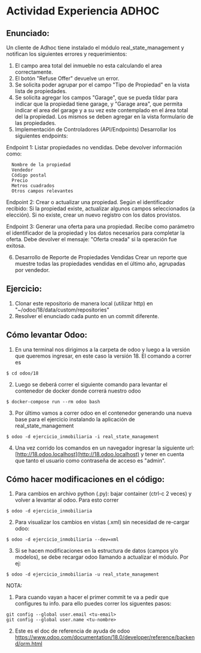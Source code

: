 # Actividad Experiencia ADHOC

## Enunciado:

Un cliente de Adhoc tiene instalado el módulo real_state_management y notifican los siguientes errores y requerimientos:

1. El campo area total del inmueble no esta calculando el area correctamente.
2. El botón "Refuse Offer" devuelve un error.
3. Se solicita poder agrupar por el campo "Tipo de Propiedad" en la vista lista de propiedades.
4. Se solicita agregar los campos "Garage", que se pueda tildar para indicar que la propiedad tiene garage, y "Garage area", que permita indicar el area del garage y a su vez este contemplado en el área total del la propiedad. Los mismos se deben agregar en la vista formulario de las propiedades.
5. Implementación de Controladores (API/Endpoints)
  Desarrollar los siguientes endpoints:

  Endpoint 1: Listar propiedades no vendidas.
    Debe devolver información como:

      Nombre de la propiedad
      Vendedor
      Código postal
      Precio
      Metros cuadrados
      Otros campos relevantes

  Endpoint 2: Crear o actualizar una propiedad.
    Según el identificador recibido:
    Si la propiedad existe, actualizar algunos campos seleccionados (a elección).
    Si no existe, crear un nuevo registro con los datos provistos.

  Endpoint 3: Generar una oferta para una propiedad.
    Recibe como parámetro el identificador de la propiedad y los datos necesarios para completar la oferta.
    Debe devolver el mensaje: "Oferta creada" si la operación fue exitosa.

6. Desarrollo de Reporte de Propiedades Vendidas
Crear un reporte que muestre todas las propiedades vendidas en el último año, agrupadas por vendedor.

## Ejercicio:

1. Clonar este repositorio de manera local (utilizar http) en "~/odoo/18/data/custom/repositories"
2. Resolver el enunciado cada punto en un commit diferente.

## Cómo levantar Odoo:

1. En una terminal nos dirigimos a la carpeta de odoo y luego a la versión que queremos ingresar, en este caso la versión 18. El comando a correr es

```
$ cd odoo/18
```
2. Luego se deberá correr el siguiente comando para levantar el contenedor de docker donde correrá nuestro odoo

```
$ docker-compose run --rm odoo bash
```
3. Por último vamos a correr odoo en el contenedor generando una nueva base para el ejercicio instalando la aplicación de real_state_management

```
$ odoo -d ejercicio_inmobiliaria -i real_state_management
```

4. Una vez corrido los comandos en un navegador ingresar la siguiente url: [http://18.odoo.localhost](http://18.odoo.localhost) y tener en cuenta que tanto el usuario como contraseña de acceso es "admin".


## Cómo hacer modificaciones en el código:

1. Para cambios en archivo python (.py): bajar container (ctrl-c 2 veces) y volver a levantar al odoo. Para esto correr

```
$ odoo -d ejercicio_inmobiliaria
```

2. Para visualizar los cambios en vistas (.xml) sin necesidad de re-cargar odoo:

```
$ odoo -d ejercicio_inmobiliaria --dev=xml
```

3. Si se hacen modificaciones en la estructura de datos (campos y/o modelos), se debe recargar odoo llamando a actualizar el módulo. Por ej:
```
$ odoo -d ejercicio_inmobiliaria -u real_state_management
```

NOTA:

1. Para cuando vayan a hacer el primer commit te va a pedir que configures tu info. para ello puedes correr los siguentes pasos:

```
git config --global user.email <tu-email>
git config --global user.name <tu-nombre>
```

2. Este es el doc de referencia de ayuda de odoo https://www.odoo.com/documentation/18.0/developer/reference/backend/orm.html
